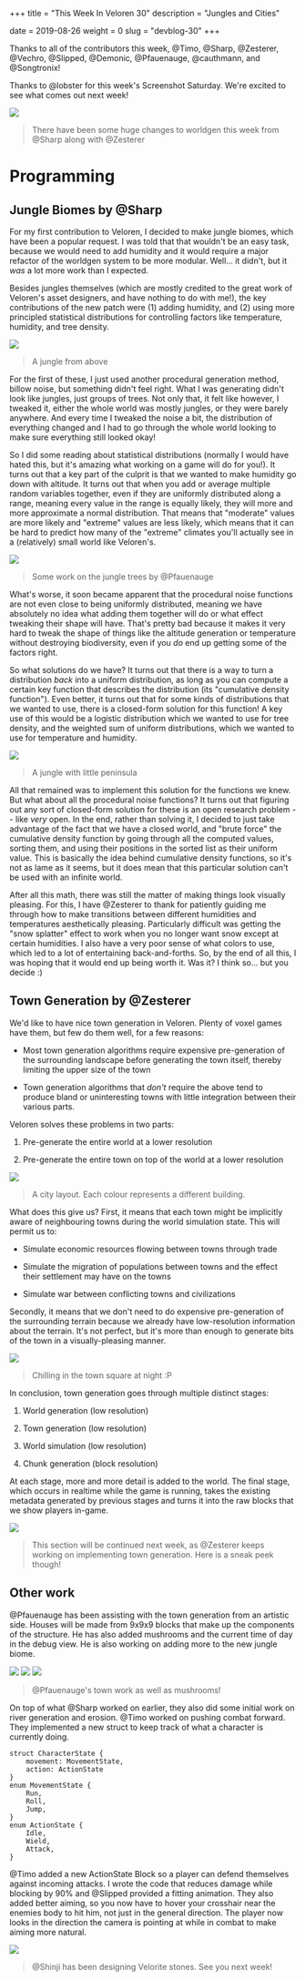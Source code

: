 +++
title = "This Week In Veloren 30"
description = "Jungles and Cities"

date = 2019-08-26
weight = 0
slug = "devblog-30"
+++

Thanks to all of the contributors this week, @Timo, @Sharp, @Zesterer, @Vechro, @Slipped, @Demonic, @Pfauenauge, @cauthmann, and @Songtronix!

Thanks to @lobster for this week's Screenshot Saturday. We're excited to see what comes out next week!

<img src="https://cdn.discordapp.com/attachments/541307708146581519/615943022512832512/g0LLJzOSb6kwu52gDeLx0jCAViYGl1OI7Iwlcs9FBd4.png"/>

> There have been some huge changes to worldgen this week from @Sharp along with @Zesterer

# Programming

## Jungle Biomes by @Sharp

For my first contribution to Veloren, I decided to make jungle biomes, which have been a popular request. I was told that that wouldn't be an easy task, because we would need to add humidity and it would require a major refactor of the worldgen system to be more modular. Well... it didn't, but it *was* a lot more work than I expected.

Besides jungles themselves (which are mostly credited to the great work of Veloren's asset designers, and have nothing to do with me!), the key contributions of the new patch were (1) adding humidity, and (2) using more principled statistical distributions for controlling factors like temperature, humidity, and tree density.

<img src="https://media.discordapp.net/attachments/523568428905398283/615478921995223040/screenshot_1566811761699.png?width=1150&height=684"/>

> A jungle from above

For the first of these, I just used another procedural generation method, billow noise, but something didn't feel right. What I was generating didn't look like jungles, just groups of trees. Not only that, it felt like however, I tweaked it, either the whole world was mostly jungles, or they were barely anywhere. And every time I tweaked the noise a bit, the distribution of everything changed and I had to go through the whole world looking to make sure everything still looked okay!

So I did some reading about statistical distributions (normally I would have hated this, but it's amazing what working on a game will do for you!). It turns out that a key part of the culprit is that we wanted to make humidity go down with altitude. It turns out that when you add or average multiple random variables together, even if they are uniformly distributed along a range, meaning every value in the range is equally likely, they will more and more approximate a normal distribution. That means that "moderate" values are more likely and "extreme" values are less likely, which means that it can be hard to predict how many of the "extreme" climates you'll actually see in a (relatively) small world like Veloren's.

<img src="https://media.discordapp.net/attachments/523568428905398283/615846109637771274/screenshot_1566899482405.png?width=1226&height=702">

> Some work on the jungle trees by @Pfauenauge

What's worse, it soon became apparent that the procedural noise functions are not even close to being uniformly distributed, meaning we have absolutely no idea what adding them together will do or what effect tweaking their shape will have. That's pretty bad because it makes it very hard to tweak the shape of things like the altitude generation or temperature without destroying biodiversity, even if you *do* end up getting some of the factors right.

So what solutions do we have? It turns out that there is a way to turn a distribution *back* into a uniform distribution, as long as you can compute a certain key function that describes the distribution (its "cumulative density function"). Even better, it turns out that for some kinds of distributions that we wanted to use, there is a closed-form solution for this function! A key use of this would be a logistic distribution which we wanted to use for tree density, and the weighted sum of uniform distributions, which we wanted to use for temperature and humidity.

<img src="https://media.discordapp.net/attachments/523568428905398283/614276631309320192/screenshot_1566525273985.png?width=1150&height=684"/>

> A jungle with little peninsula

All that remained was to implement this solution for the functions we knew. But what about all the procedural noise functions? It turns out that figuring out any sort of closed-form solution for these is an open research problem -- like *very* open. In the end, rather than solving it, I decided to just take advantage of the fact that we have a closed world, and "brute force" the cumulative density function by going through all the computed values, sorting them, and using their positions in the sorted list as their uniform value. This is basically the idea behind cumulative density functions, so it's not as lame as it seems, but it does mean that this particular solution can't be used with an infinite world.

After all this math, there was still the matter of making things look visually pleasing. For this, I have @Zesterer to thank for patiently guiding me through how to make transitions between different humidities and temperatures aesthetically pleasing. Particularly difficult was getting the "snow splatter" effect to work when you no longer want snow except at certain humidities. I also have a very poor sense of what colors to use, which led to a lot of entertaining back-and-forths. So, by the end of all this, I was hoping that it would end up being worth it. Was it? I think so... but you decide :)

## Town Generation by @Zesterer

We'd like to have nice town generation in Veloren. Plenty of voxel games have them, but few do them well, for a few reasons:

- Most town generation algorithms require expensive pre-generation of the surrounding landscape before generating the town itself, thereby limiting the upper size of the town

- Town generation algorithms that *don't* require the above tend to produce bland or uninteresting towns with little integration between their various parts.

Veloren solves these problems in two parts:

1) Pre-generate the entire world at a lower resolution

2) Pre-generate the entire town on top of the world at a lower resolution

<img src="https://media.discordapp.net/attachments/523568428905398283/615584277169569827/unknown.png">

> A city layout. Each colour represents a different building.

What does this give us? First, it means that each town might be implicitly aware of neighbouring towns during the world simulation state. This will permit us to:

- Simulate economic resources flowing between towns through trade

- Simulate the migration of populations between towns and the effect their settlement may have on the towns

- Simulate war between conflicting towns and civilizations

Secondly, it means that we don't need to do expensive pre-generation of the surrounding terrain because we already have low-resolution information about the terrain. It's not perfect, but it's more than enough to generate bits of the town in a visually-pleasing manner.

<img src="https://images-ext-2.discordapp.net/external/7QZy7BZEEOFFzHHkVZREoJBbGo8Ie276R4hqKjOamOE/https/cdn.discordapp.com/attachments/481112886308110339/615610635631329316/unknown.png?width=1327&height=684">

> Chilling in the town square at night :P

In conclusion, town generation goes through multiple distinct stages:

1) World generation (low resolution)

2) Town generation (low resolution)

3) World simulation (low resolution)

4) Chunk generation (block resolution)

At each stage, more and more detail is added to the world. The final stage, which occurs in realtime while the game is running, takes the existing metadata generated by previous stages and turns it into the raw blocks that we show players in-game.

<img src="https://images-ext-1.discordapp.net/external/KjYDB3JFLu1WD7AgAocMUyfXDTqcyCimAVqa09PMAXY/https/cdn.discordapp.com/attachments/450064928720814081/614956265453518899/unknown.png?width=1324&height=684">

> This section will be continued next week, as @Zesterer keeps working on implementing town generation. Here is a sneak peek though!

## Other work

@Pfauenauge has been assisting with the town generation from an artistic side. Houses will be made from 9x9x9 blocks that make up the components of the structure. He has also added mushrooms and the current time of day in the debug view. He is also working on adding more to the new jungle biome.

<img src="https://images-ext-1.discordapp.net/external/T5v-Z5RNJWjyq5ZbnozfILF5lzQdRJcQozodVllrkjs/https/cdn.discordapp.com/attachments/481112886308110339/615466971395522580/unknown.png">

<img src="https://images-ext-1.discordapp.net/external/K-mNEtuwzVKqMR6meIMiHjnD2Eh7ehOf4BDJCuc2BS0/%3Fwidth%3D544%26height%3D541/https/media.discordapp.net/attachments/481112886308110339/615450248059289610/unknown.png">

<img src="https://cdn.discordapp.com/attachments/597826574095613962/615940088110776321/screenshot_1566921934065.png">

> @Pfauenauge's town work as well as mushrooms!

On top of what @Sharp worked on earlier, they also did some initial work on river generation and erosion. @Timo worked on pushing combat forward. They implemented a new struct to keep track of what a character is currently doing.

```
struct CharacterState {
    movement: MovementState,
    action: ActionState
}
enum MovementState {
    Run,
    Roll,
    Jump,
}
enum ActionState {
    Idle,
    Wield,
    Attack,
}
```

@Timo added a new ActionState Block so a player can defend themselves against incoming attacks. I wrote the code that reduces damage while blocking by 90% and @Slipped provided a fitting animation. They also added better aiming, so you now have to hover your crosshair near the enemies body to hit him, not just in the general direction. The player now looks in the direction the camera is pointing at while in combat to make aiming more natural.

<img src="https://cdn.discordapp.com/attachments/597826574095613962/615940642631057439/235e1f21eafa4361e19b053c302d4e01.png">

> @Shinji has been designing Velorite stones. See you next week!